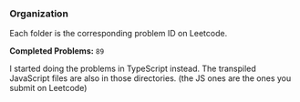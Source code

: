### Organization

Each folder is the corresponding problem ID on Leetcode.

**Completed Problems:** `89`

I started doing the problems in TypeScript instead. The transpiled JavaScript files are also in those directories. (the JS ones are the ones you submit on Leetcode)
